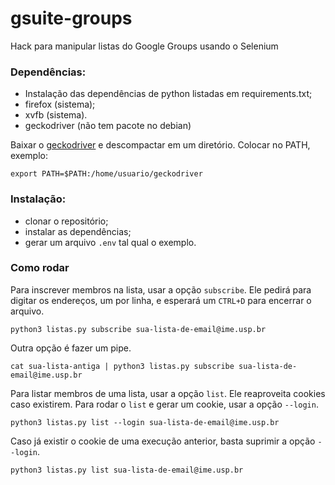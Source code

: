 # gsuite-groups
Hack para manipular listas do Google Groups usando o Selenium

### Dependências:
  * Instalação das dependências de python listadas em requirements.txt;
  * firefox (sistema);
  * xvfb (sistema).
  * geckodriver (não tem pacote no debian)

Baixar o [geckodriver](https://github.com/mozilla/geckodriver/releases/latest) e descompactar
em um diretório. Colocar no PATH, exemplo:

    export PATH=$PATH:/home/usuario/geckodriver

### Instalação:
  * clonar o repositório;
  * instalar as dependências;
  * gerar um arquivo `.env` tal qual o exemplo.

### Como rodar
Para inscrever membros na lista, usar a opção `subscribe`. Ele pedirá para digitar os endereços, um por linha, e esperará um `CTRL+D` para encerrar o arquivo.
```console
python3 listas.py subscribe sua-lista-de-email@ime.usp.br
```

Outra opção é fazer um pipe.
```console
cat sua-lista-antiga | python3 listas.py subscribe sua-lista-de-email@ime.usp.br
```

Para listar membros de uma lista, usar a opção `list`. Ele reaproveita cookies caso existirem. Para rodar o `list` e gerar um cookie, usar a opção `--login`.
```console
python3 listas.py list --login sua-lista-de-email@ime.usp.br
```

Caso já existir o cookie de uma execução anterior, basta suprimir a opção ``--login``.
```console
python3 listas.py list sua-lista-de-email@ime.usp.br
```
